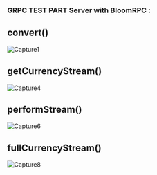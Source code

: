 ### GRPC TEST PART Server with BloomRPC :

## convert() 
![Capture1](https://github.com/YounesELHassouni/GRPC-Bank-Server/assets/117670114/0f50d853-73d5-49f1-be78-1d8f20361b30)


## getCurrencyStream()

![Capture4](https://github.com/YounesELHassouni/GRPC-Bank-Server/assets/117670114/aec5d373-963b-4c1c-9d15-97dd44d0f689)

## performStream()
![Capture6](https://github.com/YounesELHassouni/GRPC-Bank-Server/assets/117670114/6a0a86a1-3509-4326-8541-f3afc7c3f9f8)


## fullCurrencyStream()
![Capture8](https://github.com/YounesELHassouni/GRPC-Bank-Server/assets/117670114/ee072403-cdf5-4faa-ae9f-157bba51cdaa)
